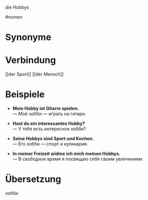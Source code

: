 die Hobbys

#nomen
# Synonyme

# Verbindung 
[[der Sport]]
[[der Mensch]]
# Beispiele
- **Mein Hobby ist Gitarre spielen.**  
    — Моё хобби — играть на гитаре.
    
- **Hast du ein interessantes Hobby?**  
    — У тебя есть интересное хобби?
    
- **Seine Hobbys sind Sport und Kochen.**  
    — Его хобби — спорт и кулинария.
    
- **In meiner Freizeit widme ich mich meinen Hobbys.**  
    — В свободное время я посвящаю себя своим увлечениям.
# Übersetzung
хобби